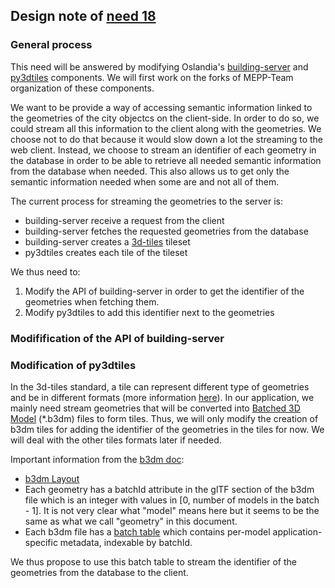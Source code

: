 ## Design note of [need 18](https://github.com/MEPP-team/RICT/blob/master/Doc/Devel/Needs/Need018.md)

### General process

This need will be answered by modifying Oslandia's [building-server](https://github.com/Oslandia/building-server) and [py3dtiles](https://github.com/Oslandia/py3dtiles) components. We will first work on the forks of MEPP-Team organization of these components.

We want to be provide a way of accessing semantic information linked to the geometries of the city objectcs on the client-side. In order to do so, we could stream all this information to the client along with the geometries. We choose not to do that because it would slow down a lot the streaming to the web client. Instead, we choose to stream an identifier of each geometry in the database in order to be able to retrieve all needed semantic information from the database when needed. This also allows us to get only the semantic information needed when some are and not all of them.

The current process for streaming the geometries to the server is:
* building-server receive a request from the client
* building-server fetches the requested geometries from the database
* building-server creates a [3d-tiles](https://github.com/AnalyticalGraphicsInc/3d-tiles) tileset
* py3dtiles creates each tile of the tileset

We thus need to:

1. Modify the API of building-server in order to get the identifier of the geometries when fetching them.
2. Modify py3dtiles to add this identifier next to the geometries

### Modifification of the API of building-server



### Modification of py3dtiles

In the 3d-tiles standard, a tile can represent different type of geometries and be in different formats (more information [here](https://github.com/AnalyticalGraphicsInc/3d-tiles#spec-status)). In our application, we mainly need stream geometries that will be converted into [Batched 3D Model](https://github.com/AnalyticalGraphicsInc/3d-tiles/blob/master/TileFormats/Batched3DModel/README.md) (*.b3dm) files to form tiles. Thus, we will only modify the creation of b3dm tiles for adding the identifier of the geometries in the tiles for now. We will deal with the other tiles formats later if needed.

Important information from the [b3dm doc](https://github.com/AnalyticalGraphicsInc/3d-tiles/blob/master/TileFormats/Batched3DModel/README.md):

* [b3dm Layout](https://github.com/AnalyticalGraphicsInc/3d-tiles/tree/master/TileFormats/Batched3DModel#layout)
* Each geometry has a batchId attribute in the glTF section of the b3dm file which is an integer with values in [0, number of models in the batch - 1]. It is not very clear what "model" means here but it seems to be the same as what we call "geometry" in this document.
* Each b3dm file has a [batch table](https://github.com/AnalyticalGraphicsInc/3d-tiles/tree/master/TileFormats/Batched3DModel#batch-table) which contains per-model application-specific metadata, indexable by batchId.

We thus propose to use this batch table to stream the identifier of the geometries from the database to the client.





